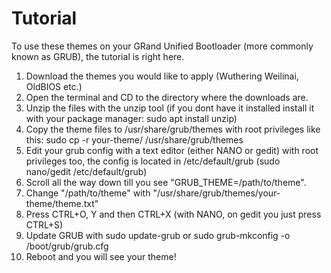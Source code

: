 # Tutorial
To use these themes on your GRand Unified Bootloader (more commonly known as GRUB), the tutorial is right here.
1. Download the themes you would like to apply (Wuthering Weilinai, OldBIOS etc.)
2. Open the terminal and CD to the directory where the downloads are.
3. Unzip the files with the unzip tool (if you dont have it installed install it with your package manager: sudo apt install unzip)
4. Copy the theme files to /usr/share/grub/themes with root privileges like this: sudo cp -r your-theme/ /usr/share/grub/themes
5. Edit your grub config with a text editor (either NANO or gedit) with root privileges too, the config is located in /etc/default/grub (sudo nano/gedit /etc/default/grub)
6. Scroll all the way down till you see "GRUB_THEME=/path/to/theme".
7. Change "/path/to/theme" with "/usr/share/grub/themes/your-theme/theme.txt"
8. Press CTRL+O, Y and then CTRL+X (with NANO, on gedit you just press CTRL+S)
9. Update GRUB with sudo update-grub or sudo grub-mkconfig -o /boot/grub/grub.cfg
10. Reboot and you will see your theme!

